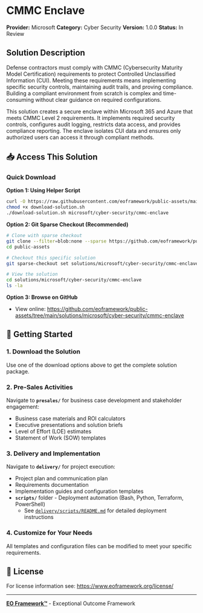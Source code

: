 # CMMC Enclave

**Provider:** Microsoft
**Category:** Cyber Security
**Version:** 1.0.0
**Status:** In Review

## Solution Description

Defense contractors must comply with CMMC (Cybersecurity Maturity Model Certification) requirements to protect Controlled Unclassified Information (CUI). Meeting these requirements means implementing specific security controls, maintaining audit trails, and proving compliance. Building a compliant environment from scratch is complex and time-consuming without clear guidance on required configurations.

This solution creates a secure enclave within Microsoft 365 and Azure that meets CMMC Level 2 requirements. It implements required security controls, configures audit logging, restricts data access, and provides compliance reporting. The enclave isolates CUI data and ensures only authorized users can access it through compliant methods.


## 📥 Access This Solution

### Quick Download

**Option 1: Using Helper Script**
```bash
curl -O https://raw.githubusercontent.com/eoframework/public-assets/main/download-solution.sh
chmod +x download-solution.sh
./download-solution.sh microsoft/cyber-security/cmmc-enclave
```

**Option 2: Git Sparse Checkout (Recommended)**
```bash
# Clone with sparse checkout
git clone --filter=blob:none --sparse https://github.com/eoframework/public-assets.git
cd public-assets

# Checkout this specific solution
git sparse-checkout set solutions/microsoft/cyber-security/cmmc-enclave

# View the solution
cd solutions/microsoft/cyber-security/cmmc-enclave
ls -la
```

**Option 3: Browse on GitHub**
- View online: https://github.com/eoframework/public-assets/tree/main/solutions/microsoft/cyber-security/cmmc-enclave

## 🚀 Getting Started

### 1. Download the Solution
Use one of the download options above to get the complete solution package.

### 2. Pre-Sales Activities
Navigate to **`presales/`** for business case development and stakeholder engagement:
- Business case materials and ROI calculators
- Executive presentations and solution briefs
- Level of Effort (LOE) estimates
- Statement of Work (SOW) templates

### 3. Delivery and Implementation
Navigate to **`delivery/`** for project execution:
- Project plan and communication plan
- Requirements documentation
- Implementation guides and configuration templates
- **`scripts/`** folder - Deployment automation (Bash, Python, Terraform, PowerShell)
  - See [`delivery/scripts/README.md`](delivery/scripts/README.md) for detailed deployment instructions

### 4. Customize for Your Needs
All templates and configuration files can be modified to meet your specific requirements.

## 📄 License

For license information see: https://www.eoframework.org/license/

---

**[EO Framework™](https://eoframework.org)** - Exceptional Outcome Framework
